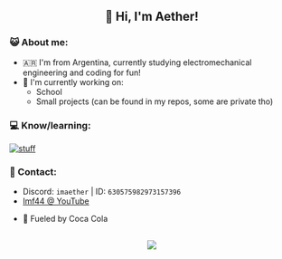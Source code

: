 ## <p align="center">👋 Hi, I'm Aether!</p>
### 😺 About me: ###
  - 🇦🇷 I'm from Argentina, currently studying electromechanical engineering and coding for fun!
- 🔨 I'm currently working on:
  * School
  * Small projects (can be found in my repos, some are private tho)
### 💻 Know/learning: ###
  [![stuff](https://skillicons.dev/icons?i=java,js,cs,go,sass,next,html,css)](https://skillicons.dev)
### 📩 Contact: ###
  * Discord: `imaether` | ID: `630575982973157396`
  * [Imf44 @ YouTube](https://www.youtube.com/channel/UCPN5_9n3syVvC0dAgaOvnig) 
- 🥤 Fueled by Coca Cola

##
<p align="center">
 <img src="https://github-readme-stats.vercel.app/api?username=imAETHER&&show_icons=true&&count_private=true&title_color=ff8e02&icon_color=ff8e02&text_color=f9e6d8&bg_color=45,6B0B5E,680729&hide_border=true">
</p>
